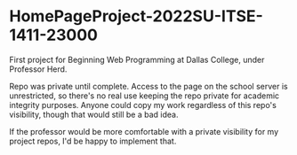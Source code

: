 # HomePageProject-2022SU-ITSE-1411-23000
First project for Beginning Web Programming at Dallas College, under Professor Herd. 

Repo was private until complete. Access to the page on the school server is unrestricted, so there's no real use keeping the repo private for academic integrity purposes. Anyone could copy my work regardless of this repo's visibility, though that would still be a bad idea.

If the professor would be more comfortable with a private visibility for my project repos, I'd be happy to implement that.
